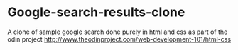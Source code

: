 # Google-search-results-clone
A clone of sample google search done purely in html and css as part of the odin project
http://www.theodinproject.com/web-development-101/html-css
